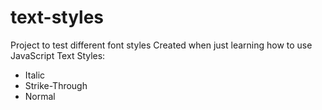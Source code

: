 # text-styles
Project to test different font styles
Created when just learning how to use JavaScript 
Text Styles:
- Italic
- Strike-Through
- Normal 
